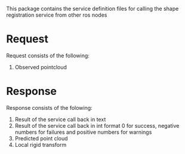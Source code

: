 This package contains the service definition files for calling the shape registration service from other ros nodes 

# Request
Request consists of the following:
1. Observed pointcloud 

# Response
Response consists of the folowing:
1. Result of the service call back in text 
2. Result of the service call back in int format 0 for success, negative numbers for failures and positive numbers for warnings
3. Predicted point cloud 
4. Local rigid transform 

